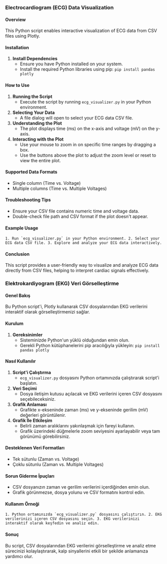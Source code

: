 ### Electrocardiogram (ECG) Data Visualization 
#### Overview
This Python script enables interactive visualization of ECG data from CSV files using Plotly.
#### Installation
1.  **Install Dependencies**
    -   Ensure you have Python installed on your system.
    -   Install the required Python libraries using pip:
       `pip install pandas plotly`        
#### How to Use
1.  **Running the Script**
    -   Execute the script by running `ecg_visualizer.py` in your Python environment.
2.  **Selecting Your Data**
    -   A file dialog will open to select your ECG data CSV file.
3.  **Understanding the Plot**  
    -   The plot displays time (ms) on the x-axis and voltage (mV) on the y-axis.
4.  **Interacting with the Plot**    
    -   Use your mouse to zoom in on specific time ranges by dragging a box.
    -   Use the buttons above the plot to adjust the zoom level or reset to view the entire plot.
#### Supported Data Formats
-   Single column (Time vs. Voltage)
-   Multiple columns (Time vs. Multiple Voltages)
#### Troubleshooting Tips
-   Ensure your CSV file contains numeric time and voltage data.
-   Double-check file path and CSV format if the plot doesn't appear.
#### Example Usage
``1. Run `ecg_visualizer.py` in your Python environment.
2. Select your ECG data CSV file.
3. Explore and analyze your ECG data interactively.`` 
#### Conclusion
This script provides a user-friendly way to visualize and analyze ECG data directly from CSV files, helping to interpret cardiac signals effectively.



### Elektrokardiyogram (EKG) Veri Görselleştirme 
#### Genel Bakış
Bu Python script'i, Plotly kullanarak CSV dosyalarından EKG verilerini interaktif olarak görselleştirmenizi sağlar.
#### Kurulum
1.  **Gereksinimler**
    -   Sisteminizde Python'un yüklü olduğundan emin olun.
    -   Gerekli Python kütüphanelerini pip aracılığıyla yükleyin:
        `pip install pandas plotly`         
#### Nasıl Kullanılır
1.  **Script'i Çalıştırma**
    -   `ecg_visualizer.py` dosyasını Python ortamınızda çalıştırarak script'i başlatın.
2.  **Veri Seçimi**
    -   Dosya iletişim kutusu açılacak ve EKG verilerini içeren CSV dosyasını seçebileceksiniz.
3.  **Grafik Anlaması**
    -   Grafikte x-ekseninde zaman (ms) ve y-ekseninde gerilim (mV) değerleri görüntülenir.
4.  **Grafik İle Etkileşim**
    -   Belirli zaman aralıklarını yakınlaşmak için fareyi kullanın.
    -   Grafik üzerindeki düğmelerle zoom seviyesini ayarlayabilir veya tam görünümü görebilirsiniz.
#### Desteklenen Veri Formatları
-   Tek sütunlu (Zaman vs. Voltage)
-   Çoklu sütunlu (Zaman vs. Multiple Voltages)
#### Sorun Giderme İpuçları
-   CSV dosyanızın zaman ve gerilim verilerini içerdiğinden emin olun.
-   Grafik görünmezse, dosya yolunu ve CSV formatını kontrol edin.
#### Kullanım Örneği
``1. Python ortamınızda `ecg_visualizer.py` dosyasını çalıştırın.
2. EKG verilerinizi içeren CSV dosyasını seçin.
3. EKG verilerinizi interaktif olarak keşfedin ve analiz edin.`` 
#### Sonuç
Bu script, CSV dosyalarından EKG verilerini görselleştirme ve analiz etme sürecinizi kolaylaştırarak, kalp sinyallerini etkili bir şekilde anlamanıza yardımcı olur.
